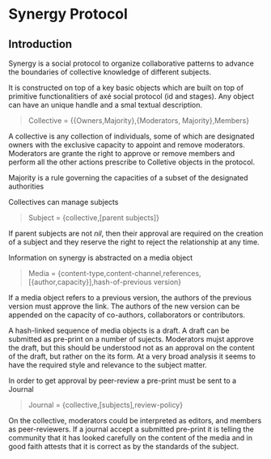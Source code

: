 # Synergy Protocol

## Introduction

Synergy is a social protocol to organize collaborative patterns to advance the
boundaries of collective knowledge of different subjects. 

It is constructed on top of a key basic objects which are built on top of 
primitive functionalitiers of axé social protocol (id and stages). Any object can
have an unique handle and a smal textual description. 

> Collective = {{Owners,Majority},{Moderators, Majority},Members}

A collective is any collection of individuals, some of which are designated owners
with the exclusive capacity to appoint and remove moderators. Moderators are 
grante the right to approve or remove members and perform all the other actions
prescribe to Colletive objects in the protocol. 

Majority is a rule governing the capacities of a subset of the designated authorities

Collectives can manage subjects 

> Subject = {collective,[parent subjects]}

If parent subjects are not *nil*, then their approval are required on the creation
of a subject and they reserve the right to reject the relationship at any time.

Information on synergy is abstracted on a media object 

> Media = {content-type,content-channel,references,[{author,capacity}],hash-of-previous version}

If a media object refers to a previous version, the authors of the previous version
must approve the link. The authors of the new version can be appended on the capacity of
co-authors, collaborators or contributors. 

A hash-linked sequence of media objects is a draft. A draft can be submitted as 
pre-print on a number of sujects. Moderators mujst approve the draft, but this 
should be understood not as an approval on the content of the draft, but rather on
the its form. At a very broad analysis it seems to have the required style and
relevance to the subject matter. 

In order to get approval by peer-review a pre-print must be sent to a Journal

> Journal = {collective,[subjects],review-policy}

On the collective, moderators could be interpreted as editors, and members as 
peer-reviewers. If a journal accept a submitted pre-print it is telling the 
community that it has looked carefully on the content of the media and in good
faith attests that it is correct as by the standards of the subject. 

